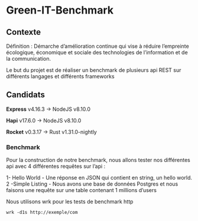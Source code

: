 # Green-IT-Benchmark

## Contexte 

Définition : Démarche d’amélioration continue qui vise à réduire l’empreinte écologique, économique et sociale des technologies de l’information et de la communication.

Le but du projet est de réaliser un benchmark de plusieurs api REST sur différents langages et différents frameworks

## Candidats

**Express** v4.16.3 -> NodeJS v8.10.0

**Hapi** v17.6.0 -> NodeJS v8.10.0

**Rocket** v0.3.17 -> Rust v1.31.0-nightly

### Benchmark

Pour la construction de notre benchmark, nous allons tester nos différentes api avec 4 différentes requêtes sur l’api :

1- Hello World - Une réponse en JSON qui contient en string, un hello world.
2 -Simple Listing - Nous avons une base de données Postgres et nous faisons une requête sur une table contenant 1 millions d’users

Nous utilisons wrk pour les tests de benchmark http

`wrk -d1s http://exemple/com`

